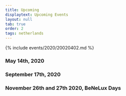 ```yaml
---
title: Upcoming
displaytext: Upcoming Events
layout: null
tab: true
order: 2
tags: netherlands
---
```


{% include events/2020/20020402.md %}

### May 14th, 2020

### September 17th, 2020

### November 26th and 27th 2020, BeNeLux Days

